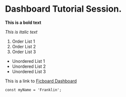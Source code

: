 # Dashboard Tutorial Session.

**This is a bold text**

_This is italic text_

1. Order List 1
2. Order List 2
3. Order List 3

- Unordered List 1
- Unordered List 2
- Unordered List 3

This is a link to [Ficboard Dashboard](https://ficboard-admin-dashboard.vercel.app/)

`const myName = 'Franklin';`
